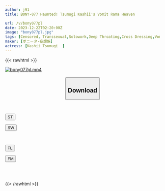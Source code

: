 ```yaml
---
author: j91
title: BONY-077 Haunted! Tsumugi Kashii's Vomit Rama Heaven

url: /v/bony077pl
date: 2023-12-22T02:20:00Z
image: "bony077pl.jpg"
tags: [Censored, Transsexual,Solowork,Deep Throating,Cross Dressing,Vomit	]
maker: [ボニータ-妄想族]
actress: [Kashii Tsumugi  ]
---
```



{{< rawhtml >}}

<div class="video" data-videoid="ZaXZdk8b46TqW3m">
    <a href="javascript:;">
        <img src="/v/bony077pl/bony077pl.jpg" width="WIDTH" height="HEIGHT" alt="bony077pl.mp4" loading="lazy">
    </a>
</div>

<script type="text/javascript" src="https://j91.asia/asset/on-demand-st.js"></script>

<br>
  <link rel="stylesheet" href="https://j91.asia/asset/bs5.css">
  
  <center>
  <button class="btn btn-primary" type="button" data-bs-toggle="collapse" data-bs-target=".multi-collapse" aria-expanded="false" aria-controls="multiCollapseExample1 multiCollapseExample2"><h2>Download</h2></button></center>
</p>
<div class="row">
  <div class="col">
    <div class="collapse multi-collapse" id="multiCollapseExample1">
      <div class="card card-body">
	      	      <br>
<div class="buttons">  
<p><a href="https://streamtape.to/v/ZaXZdk8b46TqW3m" target="_blank"><button class="btn-hover color-3"><i class="fa fa-download"></i> ST</button></a></p>
<p><a href="https://flaswish.com/1dx6dyctaat2" target="_blank"><button class="btn-hover color-2"><i class="fa fa-download"></i> SW</button></a></p></div>
    </div>
  </div>
</div>
  <div class="col">
    <div class="collapse multi-collapse" id="multiCollapseExample2">
      <div class="card card-body">
	      <br>
<div class="buttons">
<p><a href="javascript:;" target="_blank"><button class="btn-hover color-9"><i class="fa fa-download"></i> FL</button></a></p>
<p><a href="javascript:;" target="_blank"><button class="btn-hover color-8"><i class="fa fa-download"></i> FM</button></a></p></div>
<br><br>
      </div>
    </div>
  </div>
</div>

{{< /rawhtml >}}
